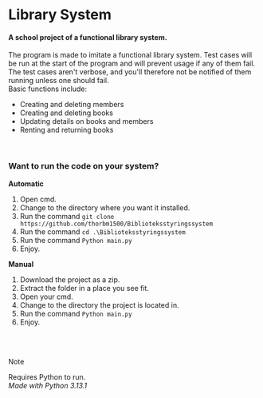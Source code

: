 # Library System
#### A school project of a functional library system.
The program is made to imitate a functional library system. Test cases will be run at the start of the program and will prevent usage if any of them fail.
The test cases aren't verbose, and you'll therefore not be notified of them running unless one should fail.\
Basic functions include:
 - Creating and deleting members
 - Creating and deleting books
 - Updating details on books and members
 - Renting and returning books
<br/>

### Want to run the code on your system?

**Automatic**
1. Open cmd.
2. Change to the directory where you want it installed.
3. Run the command ``git clone https://github.com/thorbm1500/Biblioteksstyringssystem``
4. Run the command ``cd .\Biblioteksstyringssystem``
5. Run the command ``Python main.py``
6. Enjoy.

**Manual**
1. Download the project as a zip.
2. Extract the folder in a place you see fit.
3. Open your cmd.
4. Change to the directory the project is located in.
5. Run the command ``Python main.py``
6. Enjoy.
<br/>
<br/>

> [!NOTE]
> Requires Python to run.\
> *Made with Python 3.13.1*

<!-- This repo is located at https://github.com/thorbm1500/Biblioteksstyringssystem -->
